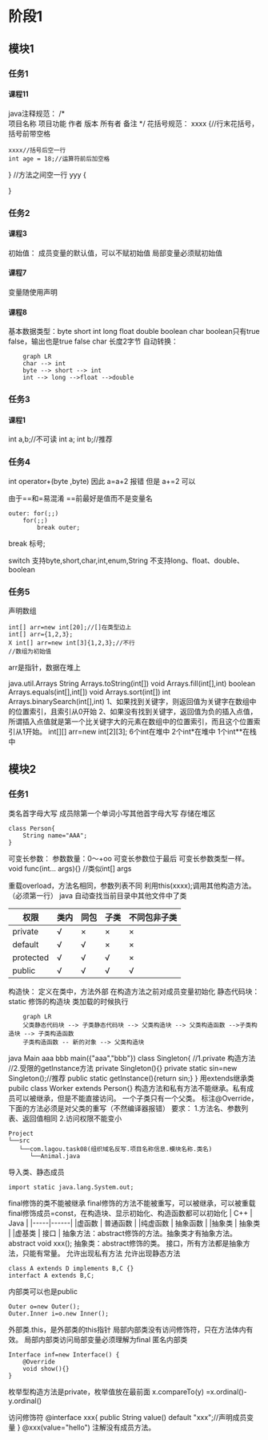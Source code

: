 # 阶段1
## 模块1
### 任务1
#### 课程11
java注释规范：
/*	
	项目名称
	项目功能
	作者
	版本
	所有者
	备注
*/
花括号规范：
xxxx {//行末花括号，括号前带空格

	xxxx//括号后空一行
	int age = 18;//运算符前后加空格
}
//方法之间空一行
yyy {

}
### 任务2
#### 课程3
初始值：
成员变量的默认值，可以不赋初始值
局部变量必须赋初始值
#### 课程7
变量随使用声明
#### 课程8
基本数据类型：byte short int long float double boolean char
boolean只有true false，输出也是true false
char 长度2字节
自动转换：
```mermaid
	graph LR
	char --> int
	byte --> short --> int
	int --> long -->float -->double
```
### 任务3
#### 课程1
int a,b;//不可读
int a;
int b;//推荐
### 任务4
int operator+(byte ,byte)
因此 a=a+2 报错
但是 a+=2 可以

由于==和=易混淆
==前最好是值而不是变量名
```
outer: for(;;)
	for(;;)
		break outer;
```
break 标号;

switch
支持byte,short,char,int,enum,String
不支持long、float、double、boolean
### 任务5
声明数组
```
int[] arr=new int[20];//[]在类型边上
int[] arr={1,2,3};
X int[] arr=new int[3]{1,2,3};//不行
//数组为初始值
```
arr是指针，数据在堆上

java.util.Arrays
String Arrays.toString(int[])
void Arrays.fill(int[],int)
boolean Arrays.equals(int[],int[])
void Arrays.sort(int[])
int Arrays.binarySearch(int[],int)
1、如果找到关键字，则返回值为关键字在数组中的位置索引，且索引从0开始
2、如果没有找到关键字，返回值为负的插入点值，所谓插入点值就是第一个比关键字大的元素在数组中的位置索引，而且这个位置索引从1开始。
int[][] arr=new int[2][3];
6个int在堆中
2个int*在堆中
1个int**在栈中
## 模块2
### 任务1
类名首字母大写
成员除第一个单词小写其他首字母大写
存储在堆区
```
class Person{
	String name="AAA";
}
```
可变长参数：
参数数量：0～+oo
可变长参数位于最后
可变长参数类型一样。
void func(int... args){}
//类似int[] args

重载overload，方法名相同，参数列表不同
利用this(xxxx);调用其他构造方法。（必须第一行）
java 自动查找当前目录中其他文件中了类

| 权限    | 类内 | 同包 | 子类 | 不同包非子类 |
| --------- | ---- | ---- | ---------- | ------------ |
| private   | √  | ×   | ×         | ×           |
| default   | √  | √  | ×         | ×           |
| protected | √  | √  | √        | ×           |
| public    | √  | √  | √        | √          |
构造快：
定义在类中，方法外部
在构造方法之前对成员变量初始化
静态代码块：
static 修饰的构造块
类加载的时候执行
```mermaid
	graph LR
	父类静态代码块 --> 子类静态代码块 --> 父类构造块 --> 父类构造函数 -->子类构造块 --> 子类构造函数
	子类构造函数 -- 新的对象 --> 父类构造块
```

java Main aaa bbb
main({"aaa","bbb"})
class Singleton{
	//1.private 构造方法
	//2.受限的getInstance方法
	private Singleton(){}
	private static sin=new Singleton();//推荐
	public static getInstance(){return sin;}
}
用extends继承类
pubilc class Worker extends Person{}
构造方法和私有方法不能继承。私有成员可以被继承，但是不能直接访问。
一个子类只有一个父类。
标注@Override，下面的方法必须是对父类的重写（不然编译器报错）
要求：
1.方法名、参数列表、返回值相同
2.访问权限不能变小
```
Project
└──src
   └──com.lagou.task08(组织域名反写.项目名称信息.模块名称.类名)
	  └──Animal.java
```
导入类、静态成员
```
import static java.lang.System.out; 
```
final修饰的类不能被继承
final修饰的方法不能被重写，可以被继承，可以被重载
final修饰成员=const，在构造块、显示初始化、构造函数都可以初始化
| C++ | Java |
|-----|------|
|虚函数 | 普通函数 |
|纯虚函数 | 抽象函数 |
|抽象类 | 抽象类 |
|虚基类 | 接口 |
抽象方法：abstract修饰的方法。抽象类才有抽象方法。
abstract void xxx();
抽象类：abstract修饰的类。
接口，所有方法都是抽象方法，只能有常量。
允许出现私有方法
允许出现静态方法
```
class A extends D implements B,C {}
interfact A extends B,C;

```
内部类可以也是public
```
Outer o=new Outer();
Outer.Inner i=o.new Inner();
```
外部类.this，是外部类的this指针
局部内部类没有访问修饰符，只在方法体内有效。
局部内部类访问局部变量必须理解为final
匿名内部类
```
Interface inf=new Interface() {
	@Override
	void show(){}
}
```
枚举型构造方法是private，枚举值放在最前面
x.compareTo(y)
=x.ordinal()-y.ordinal()

访问修饰符 @interface xxx{
	public String value() default "xxx";//声明成员变量
}
@xxx(value="hello")
注解没有成员方法。
